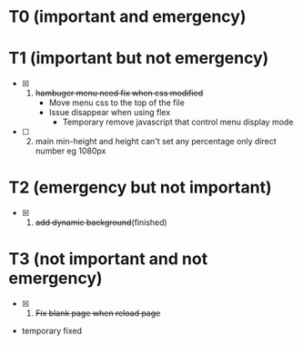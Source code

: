# T0 (important and emergency)

# T1 (important but not emergency)
- [X] 1. ~~hambuger menu need fix when css modified~~
     * Move menu css to the top of the file
     * Issue disappear when using flex
        * Temporary remove javascript that control menu display mode
- [ ] 2. main min-height and height can't set any percentage only direct number eg 1080px
# T2 (emergency but not important)
- [x] 1. ~~add dynamic background~~(finished)
# T3 (not important and not emergency)
- [x] 1. ~~Fix blank page when reload page~~
* temporary fixed
